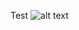 Test
![alt text](https://i.kym-cdn.com/entries/icons/original/000/027/475/Screen_Shot_2018-10-25_at_11.02.15_AM.png)
